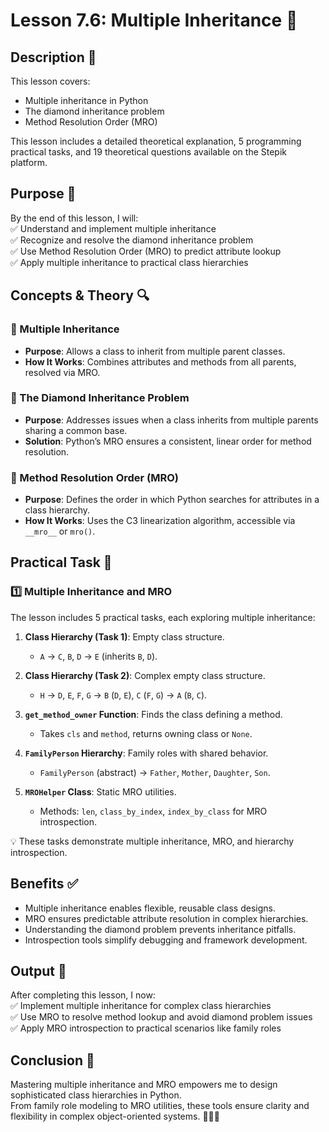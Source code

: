 # Lesson 7.6: Multiple Inheritance 🔗

## Description 📝

This lesson covers:

-   Multiple inheritance in Python
-   The diamond inheritance problem
-   Method Resolution Order (MRO)

This lesson includes a detailed theoretical explanation, 5 programming practical tasks, and 19 theoretical questions available on the Stepik platform.

## Purpose 🎯

By the end of this lesson, I will:  
✅ Understand and implement multiple inheritance  
✅ Recognize and resolve the diamond inheritance problem  
✅ Use Method Resolution Order (MRO) to predict attribute lookup  
✅ Apply multiple inheritance to practical class hierarchies

## Concepts & Theory 🔍

### 🔹 Multiple Inheritance

-   **Purpose**: Allows a class to inherit from multiple parent classes.
-   **How It Works**: Combines attributes and methods from all parents, resolved via MRO.

### 🔹 The Diamond Inheritance Problem

-   **Purpose**: Addresses issues when a class inherits from multiple parents sharing a common base.
-   **Solution**: Python’s MRO ensures a consistent, linear order for method resolution.

### 🔹 Method Resolution Order (MRO)

-   **Purpose**: Defines the order in which Python searches for attributes in a class hierarchy.
-   **How It Works**: Uses the C3 linearization algorithm, accessible via `__mro__` or `mro()`.

## Practical Task 🧪

### 1️⃣ **Multiple Inheritance and MRO**

The lesson includes 5 practical tasks, each exploring multiple inheritance:

1. **Class Hierarchy (Task 1)**: Empty class structure.

    - `A` → `C`, `B`, `D` → `E` (inherits `B`, `D`).

2. **Class Hierarchy (Task 2)**: Complex empty class structure.

    - `H` → `D`, `E`, `F`, `G` → `B` (`D`, `E`), `C` (`F`, `G`) → `A` (`B`, `C`).

3. **`get_method_owner` Function**: Finds the class defining a method.

    - Takes `cls` and `method`, returns owning class or `None`.

4. **`FamilyPerson` Hierarchy**: Family roles with shared behavior.

    - `FamilyPerson` (abstract) → `Father`, `Mother`, `Daughter`, `Son`.

5. **`MROHelper` Class**: Static MRO utilities.
    - Methods: `len`, `class_by_index`, `index_by_class` for MRO introspection.

💡 These tasks demonstrate multiple inheritance, MRO, and hierarchy introspection.

## Benefits ✅

-   Multiple inheritance enables flexible, reusable class designs.
-   MRO ensures predictable attribute resolution in complex hierarchies.
-   Understanding the diamond problem prevents inheritance pitfalls.
-   Introspection tools simplify debugging and framework development.

## Output 📜

After completing this lesson, I now:  
✅ Implement multiple inheritance for complex class hierarchies  
✅ Use MRO to resolve method lookup and avoid diamond problem issues  
✅ Apply MRO introspection to practical scenarios like family roles

## Conclusion 🚀

Mastering multiple inheritance and MRO empowers me to design sophisticated class hierarchies in Python.  
From family role modeling to MRO utilities, these tools ensure clarity and flexibility in complex object-oriented systems. 🧑‍💻✨
